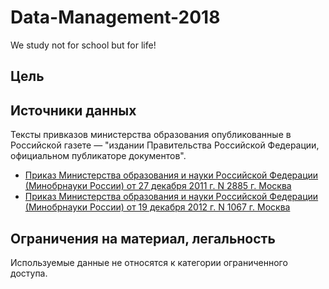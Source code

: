 # Data-Management-2018
We study not for school but for life!

## Цель

## Источники данных

Тексты привказов министерства образования опубликованные в Российской газете — "издании Правительства Российской Федерации, официальном публикаторе документов".

* [Приказ Министерства образования и науки Российской Федерации (Минобрнауки России) от 27 декабря 2011 г. N 2885 г. Москва](https://rg.ru/2012/03/07/uchebniki-dok.html)
* [Приказ Министерства образования и науки Российской Федерации (Минобрнауки России) от 19 декабря 2012 г. N 1067 г. Москва](https://rg.ru/2013/02/08/uchebniki-dok.html)

## Ограничения на материал, легальность

Используемые данные не относятся к категории ограниченного доступа.
